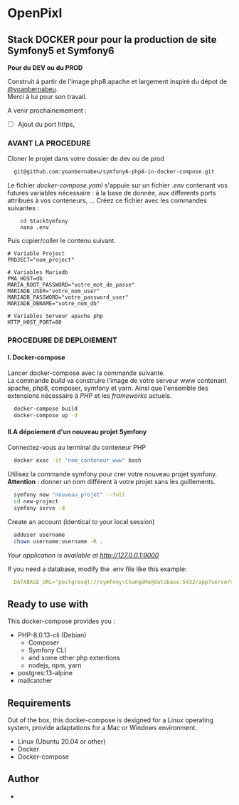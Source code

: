 # OpenPixl
## Stack DOCKER pour pour la production de site Symfony5 et Symfony6

**Pour du DEV ou du PROD**

Construit à partir de l'image php8:apache et largement inspiré du dépot de [@yoanbernabeu](https://github.com/yoanbernabeu).  
Merci à lui pour son travail.

A venir prochainemement :
- [ ] Ajout du port https,

### AVANT LA PROCEDURE
Cloner le projet dans votre dossier de dev ou de prod
```bash
  git@github.com:yoanbernabeu/symfony6-php8-in-docker-compose.git
```
Le fichier _docker-compose.yaml_ s'appuie sur un fichier _.env_ contenant vos futures variables nécessaire : à la base de donnée, aux differents ports attribués à vos conteneurs, ...
Créez ce fichier avec les commandes suivantes :

```
    cd StackSymfony
    nano .env
```
Puis copier/coller le contenu suivant.

```
# Variable Project
PROJECT="nom_project"

# Variables Mariadb
PMA_HOST=db
MARIA_ROOT_PASSWORD="votre_mot_de_passe"
MARIADB_USER="votre_nom_user"
MARIADB_PASSWORD="votre_password_user"
MARIADB_DBNAME="votre_nom_db"

# Variables Serveur apache php
HTTP_HOST_PORT=80
```

### PROCEDURE DE DEPLOIEMENT

#### I. Docker-compose
Lancer docker-compose avec la commande suivante.  
La commande _build_ va construire l'image de votre serveur www contenant apache, php8, composer, symfony et yarn. Ainsi que l'ensemble des extensions nécessaire à _PHP_ et les _frameworks_ actuels. 

```bash
  docker-compose build
  docker-compose up -d
```
#### II.A dépoiement d'un nouveau projet Symfony
Connectez-vous au terminal du conteneur PHP

```bash
  docker exec -it "nom_conteneur_www" bash
```

Utilisez la commande symfony pour crer votre nouveau projet symfony. **Attention** : donner un nom différent à votre projet sans les guillements.

```bash
  symfony new "nouveau_projet" --full
  cd new-project
  symfony serve -d
```

Create an account (identical to your local session)

```bash
  adduser username
  chown username:username -R .
```

*Your application is available at http://127.0.0.1:9000*

If you need a database, modify the .env file like this example:

```yaml
  DATABASE_URL="postgresql://symfony:ChangeMe@database:5432/app?serverVersion=13&charset=utf8"
```

## Ready to use with

This docker-compose provides you :

- PHP-8.0.13-cli (Debian)
    - Composer
    - Symfony CLI
    - and some other php extentions
    - nodejs, npm, yarn
- postgres:13-alpine
- mailcatcher


## Requirements

Out of the box, this docker-compose is designed for a Linux operating system, provide adaptations for a Mac or Windows environment.

- Linux (Ubuntu 20.04 or other)
- Docker
- Docker-compose
## Author

- 